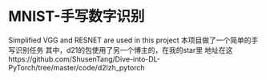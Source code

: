 # MNIST-手写数字识别
Simplified VGG and RESNET are used in this project
本项目做了一个简单的手写识别任务
其中，d21的包使用了另一个博主的，在我的star里
地址在这https://github.com/ShusenTang/Dive-into-DL-PyTorch/tree/master/code/d2lzh_pytorch

